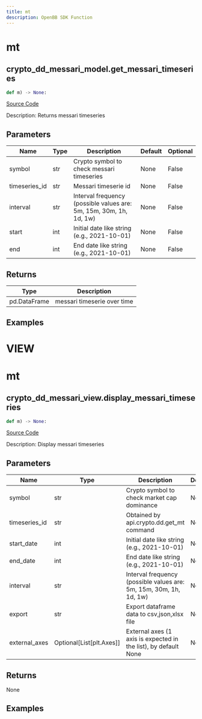 ```yaml
---
title: mt
description: OpenBB SDK Function
---
```

# mt

## crypto_dd_messari_model.get_messari_timeseries

```python
def m) -> None:
```
[Source Code](https://github.com/OpenBB-finance/OpenBBTerminal/tree/main/openbb_terminal/decorators.py#L117)

Description: Returns messari timeseries

## Parameters

| Name | Type | Description | Default | Optional |
| ---- | ---- | ----------- | ------- | -------- |
| symbol | str | Crypto symbol to check messari timeseries | None | False |
| timeseries_id | str | Messari timeserie id | None | False |
| interval | str | Interval frequency (possible values are: 5m, 15m, 30m, 1h, 1d, 1w) | None | False |
| start | int | Initial date like string (e.g., 2021-10-01) | None | False |
| end | int | End date like string (e.g., 2021-10-01) | None | False |

## Returns

| Type | Description |
| ---- | ----------- |
| pd.DataFrame | messari timeserie over time |

## Examples




# VIEW

# mt

## crypto_dd_messari_view.display_messari_timeseries

```python
def m) -> None:
```
[Source Code](https://github.com/OpenBB-finance/OpenBBTerminal/tree/main/openbb_terminal/decorators.py#L102)

Description: Display messari timeseries

## Parameters

| Name | Type | Description | Default | Optional |
| ---- | ---- | ----------- | ------- | -------- |
| symbol | str | Crypto symbol to check market cap dominance | None | False |
| timeseries_id | str | Obtained by api.crypto.dd.get_mt command | None | False |
| start_date | int | Initial date like string (e.g., 2021-10-01) | None | False |
| end_date | int | End date like string (e.g., 2021-10-01) | None | False |
| interval | str | Interval frequency (possible values are: 5m, 15m, 30m, 1h, 1d, 1w) | None | False |
| export | str | Export dataframe data to csv,json,xlsx file | None | False |
| external_axes | Optional[List[plt.Axes]] | External axes (1 axis is expected in the list), by default None | None | True |

## Returns

None

## Examples


